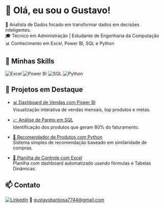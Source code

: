 # 👋 Olá, eu sou o Gustavo!

🎯 Analista de Dados focado em transformar dados em decisões inteligentes.  
🎓 Técnico em Administração | Estudante de Engenharia da Computação  
📊 Conhecimento em Excel, Power BI, SQL e Python  

## 🚀 Minhas Skills
![Excel](https://img.shields.io/badge/Excel-217346?style=for-the-badge&logo=microsoft-excel&logoColor=white)
![Power BI](https://img.shields.io/badge/Power_BI-F2C811?style=for-the-badge&logo=powerbi&logoColor=black)
![SQL](https://img.shields.io/badge/SQL-4479A1?style=for-the-badge&logo=postgresql&logoColor=white)
![Python](https://img.shields.io/badge/Python-306998?style=for-the-badge&logo=python&logoColor=white)

## 📌 Projetos em Destaque
- [📊 Dashboard de Vendas com Power BI](https://github.com/seunome/dashboard-vendas)  
  Visualização interativa de vendas mensais, top produtos e metas.

- [📈 Análise de Pareto em SQL](https://github.com/seunome/pareto-sql)  
  Identificação dos produtos que geram 80% do faturamento.

- [🧠 Recomendador de Produtos com Python](https://github.com/seunome/recomendador-produtos)  
  Sistema simples de recomendação baseado em similaridade de compras.

- [📎 Planilha de Controle com Excel](https://github.com/seunome/excel-controle)  
  Planilha com dashboard automatizado usando fórmulas e Tabelas Dinâmicas.

## 📫 Contato
[![LinkedIn](https://img.shields.io/badge/-LinkedIn-0A66C2?style=for-the-badge&logo=linkedin&logoColor=white)]([https://linkedin.com/in/seulinkedin](https://www.linkedin.com/in/gustavo-barbosa-868976236/))
📧 gustavobarbosa7744@gmail.com
